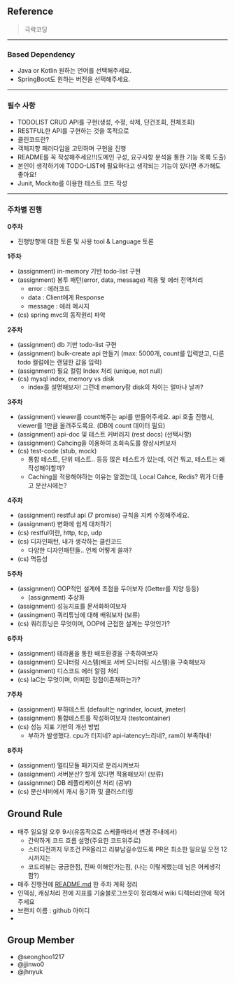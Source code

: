## Reference

> 극락코딩
> 

---

### Based Dependency

- Java or Kotlin 원하는 언어를 선택해주세요.
- SpringBoot도 원하는 버전을 선택해주세요.

---

### 필수 사항

- TODOLIST CRUD API를 구현(생성, 수정, 삭제, 단건조회, 전체조회)
- RESTFUL한 API를 구현하는 것을 목적으로
- 클린코드란?
- 객체지향 패러다임을 고민하며 구현을 진행
- README를 꼭 작성해주세요!!(도메인 구성, 요구사항 분석을 통한 기능 목록 도출)
- 본인이 생각하기에 TODO-LIST에 필요하다고 생각되는 기능이 있다면 추가해도 좋아요!
- Junit, Mockito를 이용한 테스트 코드 작성

---

### 주차별 진행

**0주차**

- 진행방향에 대한 토론 및 사용 tool & Language 토론

**1주차**

- (assignment) in-memory 기반 todo-list 구현
- (assignment) 봉투 패턴(error, data, message) 적용 및 에러 전역처리
    - error : 에러코드
    - data : Client에게 Response
    - message : 에러 메시지
- (cs) spring mvc의 동작원리 파악

**2주차**

- (assignment) db 기반 todo-list 구현
- (assignment) bulk-create api 만들기 (max: 5000개, count를 입력받고, 다른 todo 컬럼에는 랜덤한 값을 입력)
- (assignment) 필요 컬럼 Index 처리 (unique, not null)
- (cs) mysql index, memory vs disk
    - index를 설명해보자! 그런데 memory랑 disk의 차이는 얼마나 날까?

**3주차**

- (assignment) viewer를 count해주는 api를 만들어주세요. api 호출 진행시, viewer를 1만큼 올려주도록요. (DB에 count 데이터 필요)
- (assignment) api-doc 및 테스트 커버러지 (rest docs) (선택사항)
- (assignment) Cahcing을 이용하여 조회속도를 향상시켜보자
- (cs) test-code (stub, mock)
    - 통합 테스트, 단위 테스트.. 등등 많은 테스트가 있는데, 이건 뭐고, 테스트는 왜 작성해야할까?
    - Caching을 적용해야하는 이유는 알겠는데, Local Cahce, Redis? 뭐가 더좋고 분산시에는?

**4주차**

- (assignment) restful api (7 promise) 규칙을 지켜 수정해주세요.
- (assignment) 변화에 쉽게 대처하기
- (cs) restful이란, http, tcp, udp
- (cs) 디자인패턴, 내가 생각하는 클린코드
    - 다양한 디자인패턴들.. 언제 어떻게 쓸까?
- (cs) 멱등성

**5주차**

- (assignment) OOP적인 설계에 초점을 두어보자 (Getter를 지양 등등)
    - (assignment) 추상화
- (assignment) 성능지표를 문서화하여보자
- (assingment) 쿼리튜닝에 대해 배워보자 (보류)
- (cs) 쿼리튜닝은 무엇이며, OOP에 근접한 설계는 무엇인가?

**6주차**

- (assignment) 테라폼을 통한 배포환경을 구축하여보자
- (assignment) 모니터링 시스템(배포 서버 모니터링 시스템)을 구축해보자
- (assignment) 디스코드 에러 알림 처리
- (cs) IaC는 무엇이며, 어떠한 장점이존재하는가?

**7주차**

- (assignment) 부하테스트 (default는 ngrinder, locust, jmeter)
- (assignment) 통합테스트를 작성하여보자 (testcontainer)
- (cs) 성능 지표 기반의 개선 방법
    - 부하가 발생했다. cpu가 터지네? api-latency느리네?, ram이 부족하네!

**8주차**

- (assignment) 멀티모듈 패키지로 분리시켜보자
- (assignment) 서버분산? 할게 있다면 적용해보자! (보류)
- (assignmnet) DB 레플리케이션 처리 (공부)
- (cs) 분산서버에서 캐시 동기화 및 클러스터링

## Ground Rule

- 매주 일요일 오후 9시(유동적으로 스케줄따라서 변경 주내에서)
    - 간략하게 코드 흐름 설명(주요한 코드위주로)
    - 스터디전까지 무조건 PR올리고 리뷰남길수있도록 PR은 최소한 일요일 오전 12시까지는
    - 코드리뷰는 궁금한점, 진짜 이해안가는점, (나는 이렇게했는데 님은 어케생각함?)
- 매주 진행전에 [README.md](http://README.md) 한 주차 계획 정리
- 인덱싱, 캐싱처리 전에 지표를 기술블로그쓰듯이 정리해서 wiki 디렉터리안에 적어주세요
- 브랜치 이름 : github 아이디
- 

## Group Member

- @seonghoo1217
- @jjinwo0
- @jhnyuk
